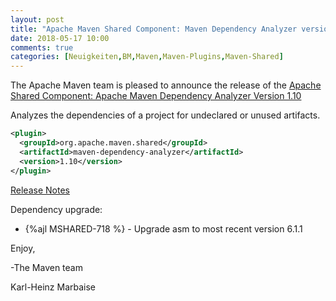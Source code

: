 ```yaml
---
layout: post
title: "Apache Maven Shared Component: Maven Dependency Analyzer version 1.10 Released"
date: 2018-05-17 10:00
comments: true
categories: [Neuigkeiten,BM,Maven,Maven-Plugins,Maven-Shared]
---
```

The Apache Maven team is pleased to announce the release of the 
[Apache Shared Component: Apache Maven Dependency Analyzer Version 1.10](https://maven.apache.org/shared/maven-dependency-analyzer/)

Analyzes the dependencies of a project for undeclared or unused artifacts.

``` xml
<plugin>
  <groupId>org.apache.maven.shared</groupId>
  <artifactId>maven-dependency-analyzer</artifactId>
  <version>1.10</version>
</plugin>
```

<!-- more -->

[Release Notes](https://issues.apache.org/jira/secure/ReleaseNote.jspa?projectId=12317922&version=12343067)

Dependency upgrade:

 * {%ajl MSHARED-718 %} - Upgrade asm to most recent version 6.1.1

Enjoy,

-The Maven team

Karl-Heinz Marbaise
